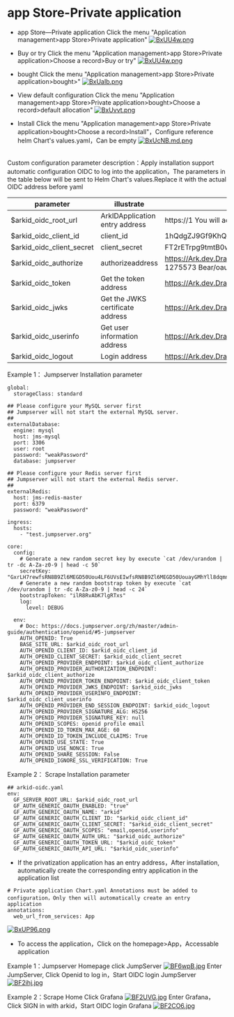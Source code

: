 # app Store-Private application

* app Store—Private application Click the menu "Application management>app Store>Private application"
[![BxUU4w.png](https://v1.ax1x.com/2022/11/11/BxUU4w.png)](https://zimgs.com/i/BxUU4w)

* Buy or try Click the menu "Application management>app Store>Private application>Choose a record>Buy or try"
[![BxUU4w.png](https://v1.ax1x.com/2022/11/11/BxUU4w.png)](https://zimgs.com/i/BxUU4w)

* bought Click the menu "Application management>app Store>Private application>bought>"
[![BxUaIb.png](https://v1.ax1x.com/2022/11/11/BxUaIb.png)](https://zimgs.com/i/BxUaIb)

* View default configuration Click the menu "Application management>app Store>Private application>bought>Choose a record>default allocation"
[![BxUvvt.png](https://v1.ax1x.com/2022/11/11/BxUvvt.png)](https://zimgs.com/i/BxUvvt)

* Install Click the menu "Application management>app Store>Private application>bought>Choose a record>Install"，Configure reference helm Chart's values.yaml，Can be empty
[![BxUcNB.md.png](https://v1.ax1x.com/2022/11/11/BxUcNB.md.png)](https://zimgs.com/i/BxUcNB)
<br/>
Custom configuration parameter description：Apply installation support automatic configuration OIDC to log into the application，The parameters in the table below will be sent to Helm Chart's values.Replace it with the actual OIDC address before yaml
<br/>

|  parameter   | illustrate  | example  |
|  ----  | ----  | ---  |
| $arkid_oidc_root_url  | ArkIDApplication entry address | https://1 You will add 4470 A0 D. 16 DB 459431.Ark.dev.Dragon Turtle Technology.com  |
| $arkid_oidc_client_id  | client_id | 1hQdgZJ9Gf9KhQGhL9RLmatEV1q97rp8Od9kR8n8  |
| $arkid_oidc_client_secret  | client_secret  |FT2rETrpg9tmtB0wChSBUmRLlHXNH6eesPbeRl2qHpZ1nD3fcCFlEfa3UxLRsiR5MpHvc15i6zZcwLmMtcqVy5zf7ONqSOALNRXP1bBaWALbn2nrn8BLtEuaFIZvtrEm  |
| $arkid_oidc_authorize  | authorizeaddress | https://Ark.dev.Dragon Turtle Technology.com/api/v1/tenant/49 Boss 1127-Hurt-4535-917 d-Get 024831/app/J0 d 0253 a-Accompanied-4 Slack-8506-Dam 1275573 Bear/oauth/authorize/  |
| $arkid_oidc_token  | Get the token address | https://Ark.dev.Dragon Turtle Technology.com/api/v1/tenant/49 Boss 1127-Hurt-4535-917 d-Get 024831/oauth/token/  |
| $arkid_oidc_jwks  | Get the JWKS certificate address | https://Ark.dev.Dragon Turtle Technology.com/api/v1/tenant/49 Boss 1127-Hurt-4535-917 d-Get 024831/.well-known/jwks.json  |
| $arkid_oidc_userinfo  | Get user information address | https://Ark.dev.Dragon Turtle Technology.com/api/v1/tenant/49 Boss 1127-Hurt-4535-917 d-Get 024831/oauth/userinfo/  |
| $arkid_oidc_logout  | Login address | https://Ark.dev.Dragon Turtle Technology.com/api/v1/tenant/49 Boss 1127-Hurt-4535-917 d-Get 024831/oidc/logout/  |

Example 1： Jumpserver Installation parameter
```
global:
  storageClass: standard

## Please configure your MySQL server first
## Jumpserver will not start the external MySQL server.
##
externalDatabase:
  engine: mysql
  host: jms-mysql
  port: 3306
  user: root
  password: "weakPassword"
  database: jumpserver

## Please configure your Redis server first
## Jumpserver will not start the external Redis server.
##
externalRedis:
  host: jms-redis-master
  port: 6379
  password: "weakPassword"
  
ingress:
  hosts:
    - "test.jumpserver.org"
  
core:
  config:
    # Generate a new random secret key by execute `cat /dev/urandom | tr -dc A-Za-z0-9 | head -c 50`
    secretKey: "GxrLH7rewfsRN8B9Zl6MEGD50Uou4LF6UVsEIwfsRN8B9Zl6MEGD50UouayGMhYll8dqmn"
    # Generate a new random bootstrap token by execute `cat /dev/urandom | tr -dc A-Za-z0-9 | head -c 24`
    bootstrapToken: "ilR8RvAbK7lgRTxs"
    log:
      level: DEBUG
    
  env:
    # Doc: https://docs.jumpserver.org/zh/master/admin-guide/authentication/openid/#5-jumpserver
    AUTH_OPENID: True
    BASE_SITE_URL: $arkid_oidc_root_url
    AUTH_OPENID_CLIENT_ID: $arkid_oidc_client_id
    AUTH_OPENID_CLIENT_SECRET: $arkid_oidc_client_secret
    AUTH_OPENID_PROVIDER_ENDPOINT: $arkid_oidc_client_authorize
    AUTH_OPENID_PROVIDER_AUTHORIZATION_ENDPOINT: $arkid_oidc_client_authorize
    AUTH_OPENID_PROVIDER_TOKEN_ENDPOINT: $arkid_oidc_client_token
    AUTH_OPENID_PROVIDER_JWKS_ENDPOINT: $arkid_oidc_jwks
    AUTH_OPENID_PROVIDER_USERINFO_ENDPOINT: $arkid_oidc_client_userinfo
    AUTH_OPENID_PROVIDER_END_SESSION_ENDPOINT: $arkid_oidc_logout
    AUTH_OPENID_PROVIDER_SIGNATURE_ALG: HS256
    AUTH_OPENID_PROVIDER_SIGNATURE_KEY: null
    AUTH_OPENID_SCOPES: openid profile email
    AUTH_OPENID_ID_TOKEN_MAX_AGE: 60
    AUTH_OPENID_ID_TOKEN_INCLUDE_CLAIMS: True
    AUTH_OPENID_USE_STATE: True
    AUTH_OPENID_USE_NONCE: True
    AUTH_OPENID_SHARE_SESSION: False
    AUTH_OPENID_IGNORE_SSL_VERIFICATION: True

```

Example 2： Scrape Installation parameter
```
## arkid-oidc.yaml
env: 
  GF_SERVER_ROOT_URL: $arkid_oidc_root_url
  GF_AUTH_GENERIC_OAUTH_ENABLED: "true"
  GF_AUTH_GENERIC_OAUTH_NAME: "arkid"
  GF_AUTH_GENERIC_OAUTH_CLIENT_ID: "$arkid_oidc_client_id"
  GF_AUTH_GENERIC_OAUTH_CLIENT_SECRET: "$arkid_oidc_client_secret"
  GF_AUTH_GENERIC_OAUTH_SCOPES: "email,openid,userinfo"
  GF_AUTH_GENERIC_OAUTH_AUTH_URL: "$arkid_oidc_authorize"
  GF_AUTH_GENERIC_OAUTH_TOKEN_URL: "$arkid_oidc_token"
  GF_AUTH_GENERIC_OAUTH_API_URL: "$arkid_oidc_userinfo"
```

* If the privatization application has an entry address，After installation, automatically create the corresponding entry application in the application list
```
# Private application Chart.yaml Annotations must be added to configuration，Only then will automatically create an entry application
annotations:
  web_url_from_services: App
```
[![BxUP96.png](https://v1.ax1x.com/2022/11/11/BxUP96.png)](https://zimgs.com/i/BxUP96)

* To access the application，Click on the homepage>App，Accessable application

Example 1：Jumpserver
Homepage click JumpServer
[![BF6wpB.jpg](https://v1.ax1x.com/2023/01/15/BF6wpB.jpg)](https://zimgs.com/i/BF6wpB)
Enter JumpServer, Click Openid to log in，Start OIDC login JumpServer
[![BF2ihj.jpg](https://v1.ax1x.com/2023/01/15/BF2ihj.jpg)](https://zimgs.com/i/BF2ihj)

Example 2：Scrape
Home Click Grafana
[![BF2UVG.jpg](https://v1.ax1x.com/2023/01/15/BF2UVG.jpg)](https://zimgs.com/i/BF2UVG)
Enter Grafana，Click SIGN in with arkid，Start OIDC login Grafana
[![BF2CO6.jpg](https://v1.ax1x.com/2023/01/15/BF2CO6.jpg)](https://zimgs.com/i/BF2CO6)
